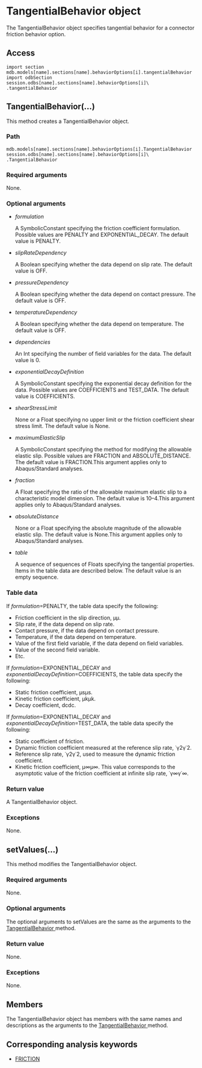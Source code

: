 # TangentialBehavior object

The TangentialBehavior object specifies tangential behavior for a connector friction behavior option.

## Access

```
import section
mdb.models[name].sections[name].behaviorOptions[i].tangentialBehavior
import odbSection
session.odbs[name].sections[name].behaviorOptions[i]\
.tangentialBehavior
```

## TangentialBehavior(...)



This method creates a TangentialBehavior object.



### Path

```
mdb.models[name].sections[name].behaviorOptions[i].TangentialBehavior
session.odbs[name].sections[name].behaviorOptions[i]\
.TangentialBehavior
```

### Required arguments

None.

### Optional arguments

- *formulation*

  A SymbolicConstant specifying the friction coefficient formulation. Possible values are PENALTY and EXPONENTIAL_DECAY. The default value is PENALTY.

- *slipRateDependency*

  A Boolean specifying whether the data depend on slip rate. The default value is OFF.

- *pressureDependency*

  A Boolean specifying whether the data depend on contact pressure. The default value is OFF.

- *temperatureDependency*

  A Boolean specifying whether the data depend on temperature. The default value is OFF.

- *dependencies*

  An Int specifying the number of field variables for the data. The default value is 0.

- *exponentialDecayDefinition*

  A SymbolicConstant specifying the exponential decay definition for the data. Possible values are COEFFICIENTS and TEST_DATA. The default value is COEFFICIENTS.

- *shearStressLimit*

  None or a Float specifying no upper limit or the friction coefficient shear stress limit. The default value is None.

- *maximumElasticSlip*

  A SymbolicConstant specifying the method for modifying the allowable elastic slip. Possible values are FRACTION and ABSOLUTE_DISTANCE. The default value is FRACTION.This argument applies only to Abaqus/Standard analyses.

- *fraction*

  A Float specifying the ratio of the allowable maximum elastic slip to a characteristic model dimension. The default value is 10–4.This argument applies only to Abaqus/Standard analyses.

- *absoluteDistance*

  None or a Float specifying the absolute magnitude of the allowable elastic slip. The default value is None.This argument applies only to Abaqus/Standard analyses.

- *table*

  A sequence of sequences of Floats specifying the tangential properties. Items in the table data are described below. The default value is an empty sequence.

### Table data

If *formulation*=PENALTY, the table data specify the following:

- Friction coefficient in the slip direction, μμ.
- Slip rate, if the data depend on slip rate.
- Contact pressure, if the data depend on contact pressure.
- Temperature, if the data depend on temperature.
- Value of the first field variable, if the data depend on field variables.
- Value of the second field variable.
- Etc.

If *formulation*=EXPONENTIAL_DECAY and *exponentialDecayDefinition*=COEFFICIENTS, the table data specify the following:

- Static friction coefficient, μsμs.
- Kinetic friction coefficient, μkμk.
- Decay coefficient, dcdc.

If *formulation*=EXPONENTIAL_DECAY and *exponentialDecayDefinition*=TEST_DATA, the table data specify the following:

- Static coefficient of friction.
- Dynamic friction coefficient measured at the reference slip rate, ˙γ2γ˙2.
- Reference slip rate, ˙γ2γ˙2, used to measure the dynamic friction coefficient.
- Kinetic friction coefficient, μ∞μ∞. This value corresponds to the asymptotic value of the friction coefficient at infinite slip rate, ˙γ∞γ˙∞.

### Return value

A TangentialBehavior object.

### Exceptions

None.



## setValues(...)



This method modifies the TangentialBehavior object.



### Required arguments

None.

### Optional arguments

The optional arguments to setValues are the same as the arguments to the [TangentialBehavior ](https://help.3ds.com/2022/english/DSSIMULIA_Established/SIMACAEKERRefMap/simaker-c-tangentialbehaviorpyc.htm?ContextScope=all#simaker-tangentialbehaviortangentialbehaviorpyc)method.

### Return value

None.

### Exceptions

None.



## Members

The TangentialBehavior object has members with the same names and descriptions as the arguments to the [TangentialBehavior ](https://help.3ds.com/2022/english/DSSIMULIA_Established/SIMACAEKERRefMap/simaker-c-tangentialbehaviorpyc.htm?ContextScope=all#simaker-tangentialbehaviortangentialbehaviorpyc)method.



## Corresponding analysis keywords

- [FRICTION](https://help.3ds.com/2022/english/DSSIMULIA_Established/SIMACAEKEYRefMap/simakey-r-friction.htm?ContextScope=all#simakey-r-friction)